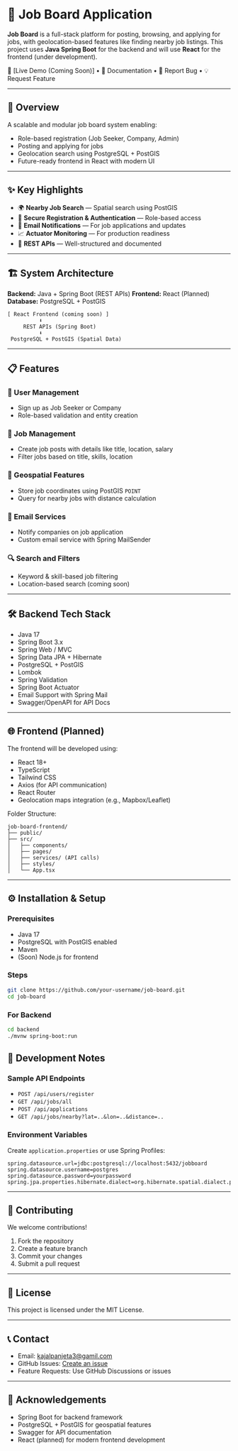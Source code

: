 # 💼 Job Board Application

**Job Board** is a full-stack platform for posting, browsing, and applying for jobs, with geolocation-based features like finding nearby job listings. This project uses **Java Spring Boot** for the backend and will use **React** for the frontend (under development).

🚀 \[Live Demo (Coming Soon)] • 📖 Documentation • 🐛 Report Bug • 💡 Request Feature

---

## 🌟 Overview

A scalable and modular job board system enabling:

* Role-based registration (Job Seeker, Company, Admin)
* Posting and applying for jobs
* Geolocation search using PostgreSQL + PostGIS
* Future-ready frontend in React with modern UI

---

## ✨ Key Highlights

* 🌍 **Nearby Job Search** — Spatial search using PostGIS
* 🔐 **Secure Registration & Authentication** — Role-based access
* 📨 **Email Notifications** — For job applications and updates
* 📈 **Actuator Monitoring** — For production readiness
* 🧪 **REST APIs** — Well-structured and documented

---

## 🏗️ System Architecture

**Backend:** Java + Spring Boot (REST APIs)
**Frontend:** React (Planned)
**Database:** PostgreSQL + PostGIS

```
[ React Frontend (coming soon) ]
          ⬇
     REST APIs (Spring Boot)
          ⬇
 PostgreSQL + PostGIS (Spatial Data)
```

---

## 📋 Features

### 👥 User Management

* Sign up as Job Seeker or Company
* Role-based validation and entity creation

### 📝 Job Management

* Create job posts with details like title, location, salary
* Filter jobs based on title, skills, location

### 📍 Geospatial Features

* Store job coordinates using PostGIS `POINT`
* Query for nearby jobs with distance calculation

### 📧 Email Services

* Notify companies on job application
* Custom email service with Spring MailSender

### 🔍 Search and Filters

* Keyword & skill-based job filtering
* Location-based search (coming soon)

---

## 🛠 Backend Tech Stack

* Java 17
* Spring Boot 3.x
* Spring Web / MVC
* Spring Data JPA + Hibernate
* PostgreSQL + PostGIS
* Lombok
* Spring Validation
* Spring Boot Actuator
* Email Support with Spring Mail
* Swagger/OpenAPI for API Docs

---

## 🌐 Frontend (Planned)

The frontend will be developed using:

* React 18+
* TypeScript
* Tailwind CSS
* Axios (for API communication)
* React Router
* Geolocation maps integration (e.g., Mapbox/Leaflet)

Folder Structure:

```
job-board-frontend/
├── public/
├── src/
│   ├── components/
│   ├── pages/
│   ├── services/ (API calls)
│   ├── styles/
│   └── App.tsx
```

---

## ⚙️ Installation & Setup

### Prerequisites

* Java 17
* PostgreSQL with PostGIS enabled
* Maven
* (Soon) Node.js for frontend

### Steps

```bash
git clone https://github.com/your-username/job-board.git
cd job-board
```

### For Backend

```bash
cd backend
./mvnw spring-boot:run
```
## 🧪 Development Notes

### Sample API Endpoints

* `POST /api/users/register`
* `GET /api/jobs/all`
* `POST /api/applications`
* `GET /api/jobs/nearby?lat=..&lon=..&distance=..`

### Environment Variables

Create `application.properties` or use Spring Profiles:

```properties
spring.datasource.url=jdbc:postgresql://localhost:5432/jobboard
spring.datasource.username=postgres
spring.datasource.password=yourpassword
spring.jpa.properties.hibernate.dialect=org.hibernate.spatial.dialect.postgis.PostgisDialect
```

---

## 🤝 Contributing

We welcome contributions!

1. Fork the repository
2. Create a feature branch
3. Commit your changes
4. Submit a pull request

---

## 📜 License

This project is licensed under the MIT License.

---

## 📞 Contact

* Email: [kajalpanjeta3@gamil.com](mailto:kajalpanjeta3@gmail.com)
* GitHub Issues: [Create an issue](https://github.com/kajalpanjeta/job-board/issues)
* Feature Requests: Use GitHub Discussions or issues

---

## 🙏 Acknowledgements

* Spring Boot for backend framework
* PostgreSQL + PostGIS for geospatial features
* Swagger for API documentation
* React (planned) for modern frontend development
